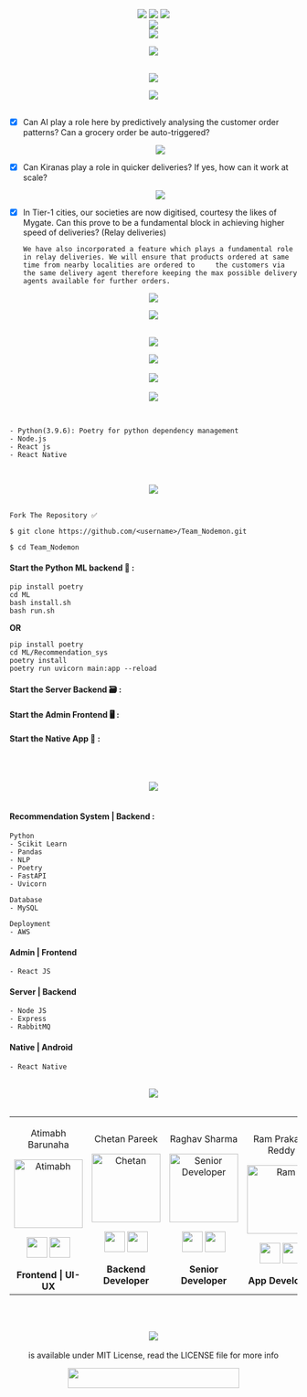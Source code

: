 <div align="center"> 
  <p align='center'> 
   <img src="https://img.shields.io/badge/Name%20-%20Repository-darkgreen?style=for-the-badge" />
   <img src="https://forthebadge.com/images/badges/built-with-love.svg" />
   <img src="https://img.shields.io/badge/By-Team%20Nodemon-blue?style=for-the-badge" /><br>
   <img src="https://img.shields.io/badge/shadowfax-leap%20hackathon-red?style=for-the-badge" />
    <br>
   <img src="https://img.shields.io/badge/License-MIT-yellow.svg?logo=Microsoft%20Word&style=for-the-badge" /><br>
  </p>
  <img src="media/logo.jpg" />
  <br><br>
  <p>
  <img src="https://img.shields.io/badge/Problem%20statement-lavenderblush?logo=Product%20Hunt&style=for-the-badge" />
  </p>
  <img src="media/p_statement.png" />
  <br><br>
 </div>
 

- [x] Can AI play a role here by predictively analysing the customer order patterns? Can a grocery order be auto-triggered?

  <div align="center"> 
  <img src="media/Reco_sys.png" />
  <div>
 
- [x] Can Kiranas play a role in quicker deliveries? If yes, how can it work at scale?
    
  <div align="center"> 
  <img src="media/Delivery_Optimized.png" />
  <div>
 
- [x] In Tier-1 cities, our societies are now digitised, courtesy the likes of Mygate. Can this prove to be a fundamental block in achieving higher speed of deliveries? (Relay deliveries)
    
    ```
    We have also incorporated a feature which plays a fundamental role in relay deliveries. We will ensure that products ordered at same time from nearby localities are ordered to     the customers via the same delivery agent therefore keeping the max possible delivery agents available for further orders.
    ```

 <div align="center"> 
    <p>
    <img src="https://img.shields.io/badge/Why%20%7C%20What%20it%20does-darkslategrey?logo=Windows%20Terminal&style=for-the-badge" /></p>
    <img src="media/approach.png" />
  <br><br>
 </div>

<div align="center"> 
    <p>
    <img src="https://img.shields.io/badge/system%20architecture-moccasin?logo=Databricks&style=for-the-badge" /></p>
    <img src="media/arch.png" />
  <br><br>
 </div>


<div align="center"> 
  <img src="https://img.shields.io/badge/Product%20Images-mediumseagreen?logo=Pinterest&style=for-the-badge" /> 
</div>
<br>

<div align="center"> 
  <img src="https://img.shields.io/badge/Prerequisites-teal?logo=Pinboard&style=for-the-badge" /><br>
</div>
<br>


 ```
 
 - Python(3.9.6): Poetry for python dependency management
 - Node.js
 - React js
 - React Native
  
 ```
 <br>
 
 <div align="center"> 
  <img src="https://img.shields.io/badge/Setting%20up%20locally-purple?logo=visual-studio-code&style=for-the-badge" /> 
</div><br>

 ```
 Fork The Repository ✅
 
 $ git clone https://github.com/<username>/Team_Nodemon.git   
```

  ```
 $ cd Team_Nodemon
 ```

#### Start the Python ML backend 🚀 :

   ```
   pip install poetry
   cd ML
   bash install.sh
   bash run.sh
   ```
   
  **OR**
   
   ```
   pip install poetry
   cd ML/Recommendation_sys
   poetry install
   poetry run uvicorn main:app --reload
   ```


#### Start the Server Backend 🗃 :

#### Start the Admin Frontend 🖥️ :

#### Start the Native App 📱 :


<br><br>

<div align="center"> 
  <img src="https://img.shields.io/badge/Tech%20Stack%20Used-chocolate?logo=Tesla&style=for-the-badge" /> 
</div>
  <br>
  
  #### Recommendation System | Backend :
  
  ```
  Python
  - Scikit Learn
  - Pandas
  - NLP
  - Poetry
  - FastAPI
  - Uvicorn
  
  Database
  - MySQL
  
  Deployment
  - AWS
  ```
  
  #### Admin | Frontend
  
  ```
  - React JS
  ```
  
  #### Server | Backend
  
  ```
  - Node JS
  - Express
  - RabbitMQ
  ```
  
  #### Native | Android
  
  ```
  - React Native
  ```
  <br>

<div align="center"> 
  <img src="https://img.shields.io/badge/Contributors-black?logo=Github&style=for-the-badge" /> 
</div>
  <br>

    
<div align="center"> 
  <table>
<tr align="center">
 <td>

Atimabh Barunaha

<p align="center">
<img src = "https://avatars.githubusercontent.com/Atimabh"  height="120" alt="Atimabh">
</p>
<p align="center">
<a href = "https://github.com/Atimabh"><img src = "http://www.iconninja.com/files/241/825/211/round-collaboration-social-github-code-circle-network-icon.svg" width="36" height = "36"/></a>
<a href = "https://www.linkedin.com/in/barunaha/">
<img src = "http://www.iconninja.com/files/863/607/751/network-linkedin-social-connection-circular-circle-media-icon.svg" width="36" height="36"/>
</a>
</p>
 <strong>Frontend | UI-UX<strong>
</td>
<td>
  
Chetan Pareek

<p align="center">
<img src = "https://avatars.githubusercontent.com/cp99says"  height="120" alt="Chetan">
</p>
<p align="center">
<a href = "https://github.com/cp99says"><img src = "http://www.iconninja.com/files/241/825/211/round-collaboration-social-github-code-circle-network-icon.svg" width="36" height = "36"/></a>
<a href = "https://www.linkedin.com/in/cp99says/">
<img src = "http://www.iconninja.com/files/863/607/751/network-linkedin-social-connection-circular-circle-media-icon.svg" width="36" height="36"/>
</a>
</p>
  <strong>Backend Developer<strong>
</td>

  <td>
    
Raghav Sharma

<p align="center">
<img src = "https://avatars.githubusercontent.com/raghav1299"  height="120" alt="Senior Developer">
</p>
<p align="center">
<a href = "https://github.com/raghav1299"><img src = "http://www.iconninja.com/files/241/825/211/round-collaboration-social-github-code-circle-network-icon.svg" width="36" height = "36"/></a>
<a href = "https://www.linkedin.com/in/raghavsharma1299/">
<img src = "http://www.iconninja.com/files/863/607/751/network-linkedin-social-connection-circular-circle-media-icon.svg" width="36" height="36"/>
</a>
</p>
    <strong>Senior Developer<strong>
</td>

  <td>
    
Ram Prakash Reddy

<p align="center">
<img src = "https://avatars.githubusercontent.com/ramprakashreddy"  height="120" alt="Ram">
</p>
<p align="center">
<a href = "https://github.com/ramprakashreddy"><img src = "http://www.iconninja.com/files/241/825/211/round-collaboration-social-github-code-circle-network-icon.svg" width="36" height = "36"/></a>
<a href = "https://www.linkedin.com/in/ram1612/">
<img src = "http://www.iconninja.com/files/863/607/751/network-linkedin-social-connection-circular-circle-media-icon.svg" width="36" height="36"/>
</a>
</p>
    <strong>App Developer<strong>
</td>

<td>
  
Swarnabha Das

<p align="center">
<img src = "https://avatars.githubusercontent.com/sd2001"  height="120" alt="Swarnabha Das">
</p>
<p align="center">
<a href = "https://github.com/sd2001"><img src = "http://www.iconninja.com/files/241/825/211/round-collaboration-social-github-code-circle-network-icon.svg" width="36" height = "36"/></a>
<a href = "https://www.linkedin.com/in/swarnabha-das-2001official/">
<img src = "http://www.iconninja.com/files/863/607/751/network-linkedin-social-connection-circular-circle-media-icon.svg" width="36" height="36"/>
</a>
</p>
  <strong>ML | Backend<strong>
</td>
  
  </table>
</tr>
</div>
  <br>
  
  
 <!-- END -->

<div align="center">
 <p>
 <br>
   <img src="https://img.shields.io/badge/License-MIT-yellow.svg?logo=Microsoft%20Word&style=for-the-badge" /><br>
   <br><strong><Repo-Name></strong> is available under MIT License, read the LICENSE file for more info
  <p>
 </div>
   
 <div align="center">
  <img src="https://img.shields.io/badge/Please%20star%20if%20you%20like%20it-lightcoral?logo=Starship&style=for-the-badge" width="300" height="35"/>
 </div>


